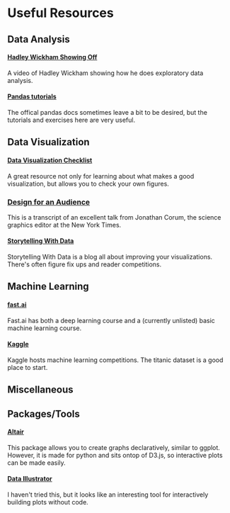 # Useful Resources

## Data Analysis

#### [Hadley Wickham Showing Off](https://www.youtube.com/watch?v=go5Au01Jrvs)
A video of Hadley Wickham showing how he does exploratory data analysis.

#### [Pandas tutorials](https://pandas.pydata.org/pandas-docs/stable/tutorials.html)
The offical pandas docs sometimes leave a bit to be desired, but the tutorials and exercises here are very useful.

## Data Visualization

#### [Data Visualization Checklist](https://datavizchecklist.stephanieevergreen.com/)
A great resource not only for learning about what makes a good visualization, but allows you to check your own figures.

### [Design for an Audience](http://style.org/ku/)
This is a transcript of an excellent talk from Jonathan Corum, the science graphics editor at the New York Times.

#### [Storytelling With Data](storytellingwithdata.com)
Storytelling With Data is a blog all about improving your visualizations. There's often figure fix ups and reader competitions.

## Machine Learning

#### [fast.ai](fast.ai)
Fast.ai has both a deep learning course and a (currently unlisted) basic machine learning course.

#### [Kaggle](kaggle.com)
Kaggle hosts machine learning competitions. The titanic dataset is a good place to start.

## Miscellaneous 

## Packages/Tools

#### [Altair](altair-viz.github.io)
This package allows you to create graphs declaratively, similar to ggplot. However, it is made for python and sits ontop of D3.js, so interactive plots can be made easily. 

#### [Data Illustrator](http://www.data-illustrator.com/)
I haven't tried this, but it looks like an interesting tool for interactively building plots without code. 
